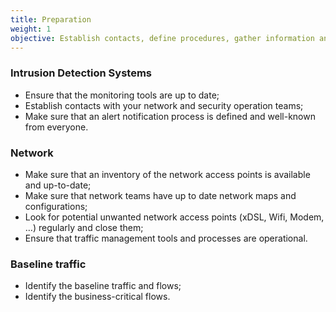 ```yaml
---
title: Preparation
weight: 1
objective: Establish contacts, define procedures, gather information and get familiar with intrusion detection tools to save time during an attack.
---
```

### Intrusion Detection Systems

- Ensure that the monitoring tools are up to date;
- Establish contacts with your network and security operation teams;
- Make sure that an alert notification process is defined and well-known from everyone.

### Network

- Make sure that an inventory of the network access points is available and up-to-date;
- Make sure that network teams have up to date network maps and configurations;
- Look for potential unwanted network access points (xDSL, Wifi, Modem, …) regularly and close them;
- Ensure that traffic management tools and processes are operational.

### Baseline traffic

- Identify the baseline traffic and flows;
- Identify the business-critical flows.
